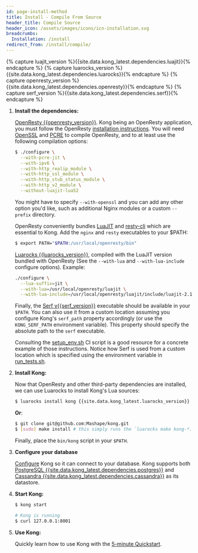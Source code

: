 ```yaml
---
id: page-install-method
title: Install - Compile From Source
header_title: Compile Source
header_icon: /assets/images/icons/icn-installation.svg
breadcrumbs:
  Installation: /install
redirect_from: /install/compile/
---
```


{% capture luajit_version %}{{site.data.kong_latest.dependencies.luajit}}{% endcapture %}
{% capture luarocks_version %}{{site.data.kong_latest.dependencies.luarocks}}{% endcapture %}
{% capture openresty_version %}{{site.data.kong_latest.dependencies.openresty}}{% endcapture %}
{% capture serf_version %}{{site.data.kong_latest.dependencies.serf}}{% endcapture %}

1. **Install the dependencies:**

    [OpenResty {{openresty_version}}](https://openresty.org/en/installation.html). Kong being an OpenResty application, you must follow the OpenResty [installation instructions](https://openresty.org/en/installation.html). You will need [OpenSSL](https://www.openssl.org/) and [PCRE](http://www.pcre.org/) to compile OpenResty, and to at least use the following compilation options:

    ```bash
    $ ./configure \
      --with-pcre-jit \
      --with-ipv6 \
      --with-http_realip_module \
      --with-http_ssl_module \
      --with-http_stub_status_module \
      --with-http_v2_module \
      --without-luajit-lua52
    ```

    You might have to specify `--with-openssl` and you can add any other option you'd like, such as additional Nginx modules or a custom `--prefix` directory.

    OpenResty conveniently bundles [LuaJIT](http://luajit.org/) and [resty-cli](https://github.com/openresty/resty-cli) which are essential to Kong. Add the `nginx` and `resty` executables to your $PATH:

    ```bash
    $ export PATH="$PATH:/usr/local/openresty/bin"
    ```

    [Luarocks {{luarocks_version}}](https://github.com/keplerproject/luarocks/wiki/Download), compiled with the LuaJIT version bundled with OpenResty (See the `--with-lua` and `--with-lua-include` configure options). Example:

    ```bash
    ./configure \
      --lua-suffix=jit \
      --with-lua=/usr/local/openresty/luajit \
      --with-lua-include=/usr/local/openresty/luajit/include/luajit-2.1
    ```

    Finally, the [Serf v{{serf_version}}](https://www.serf.io/) executable should be available in your `$PATH`. You can also use it from a custom location assuming you configure Kong's `serf_path` property accordingly (or use the `KONG_SERF_PATH` environment variable). This property should specify the absolute path to the `serf` executable.

    Consulting the [setup_env.sh](https://github.com/Mashape/kong/blob/next/.ci/setup_env.sh) CI script is a good resource for a concrete example of those instructions. Notice how Serf is used from a custom location which is specified using the environment variable in [run_tests.sh](https://github.com/Mashape/kong/blob/next/.ci/run_tests.sh).

2. **Install Kong:**

    Now that OpenResty and other third-party dependencies are installed, we can use Luarocks to install Kong's Lua sources:

    ```bash
    $ luarocks install kong {{site.data.kong_latest.luarocks_version}}
    ```

    **Or**:

    ```bash
    $ git clone git@github.com:Mashape/kong.git
    $ [sudo] make install # this simply runs the `luarocks make kong-*.rockspec` command
    ```

    Finally, place the `bin/kong` script in your `$PATH`.

2. **Configure your database**

    [Configure][configuration] Kong so it can connect to your database. Kong supports both [PostgreSQL {{site.data.kong_latest.dependencies.postgres}}](http://www.postgresql.org/) and [Cassandra {{site.data.kong_latest.dependencies.cassandra}}](http://cassandra.apache.org/) as its datastore.

4. **Start Kong:**

    ```bash
    $ kong start

    # Kong is running
    $ curl 127.0.0.1:8001
    ```

4. **Use Kong:**

    Quickly learn how to use Kong with the [5-minute Quickstart](/docs/latest/getting-started/quickstart).

[configuration]: /docs/{{site.data.kong_latest.release}}/configuration#database
